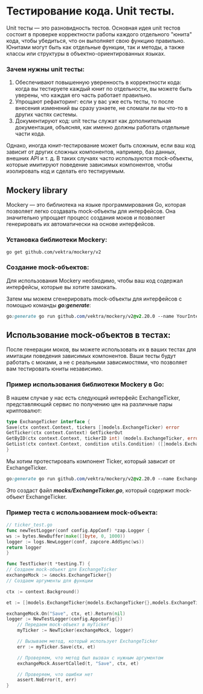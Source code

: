 # Тестирование кода. Unit тесты.

Unit тесты — это разновидность тестов. Основная идея unit тестов состоит в проверке корректности работы каждого отдельного "юнита" кода, чтобы убедиться, что он выполняет свою функцию правильно. Юнитами могут быть как отдельные функции, так и методы, а также классы или структуры в объектно-ориентированных языках.

### Зачем нужны unit тесты:

1. Обеспечивают повышенную уверенность в корректности кода: когда вы тестируете каждый юнит по отдельности, вы можете быть уверены, что каждая его часть работает правильно.
2. Упрощают рефакторинг: если у вас уже есть тесты, то после внесения изменений вы сразу узнаете, не сломали ли вы что-то в других частях системы.
3. Документируют код: unit тесты служат как дополнительная документация, объясняя, как именно должны работать отдельные части кода.

Однако, иногда юнит-тестирование может быть сложным, если ваш код зависит от других сложных компонентов, например, баз данных, внешних API и т. д. В таких случаях часто используются mock-объекты, которые имитируют поведение зависимых компонентов, чтобы изолировать код и сделать его тестируемым.

## Mockery library
Mockery — это библиотека на языке программирования Go, которая позволяет легко создавать mock-объекты для интерфейсов. Она значительно упрощает процесс создания моков и позволяет генерировать их автоматически на основе интерфейсов.

### Установка библиотеки Mockery:
```
go get github.com/vektra/mockery/v2
```
### Создание mock-объектов:

Для использования Mockery необходимо, чтобы ваш код содержал интерфейсы, которые вы хотите замокать.

Затем мы можем сгенерировать mock-объекты для интерфейсов с помощью команды _**go:generate**_:

```css
go:generate go run github.com/vektra/mockery/v2@v2.20.0 --name YourInterfaceName
```

## Использование mock-объектов в тестах:

После генерации моков, вы можете использовать их в ваших тестах для имитации поведения зависимых компонентов.
Ваши тесты будут работать с моками, а не с реальными зависимостями, что позволяет вам тестировать юниты независимо.

### Пример использования библиотеки Mockery в Go:
В нашем случае у нас есть следующий интерфейс ExchangeTicker, представляющий сервис по получению цен на различные пары криптовалют:

```go
type ExchangeTicker interface {
Save(ctx context.Context, tickers []models.ExchangeTicker) error
GetTicker(ctx context.Context) GetTickerOut
GetByID(ctx context.Context, tickerID int) (models.ExchangeTicker, error)
GetList(ctx context.Context, condition utils.Condition) ([]models.ExchangeTicker, error)
}
```

Мы хотим протестировать компонент Ticker, который зависит от ExchangeTicker.


```css
go:generate go run github.com/vektra/mockery/v2@v2.20.0 --name ExchangeTicker
```
Это создаст файл **_mocks/ExchangeTicker.go_**, который содержит mock-объект ExchangeTicker.

### Пример теста с использованием mock-объекта:

```go
// ticker_test.go
func newTestLogger(conf config.AppConf) *zap.Logger {
ws := bytes.NewBuffer(make([]byte, 0, 1000))
logger := logs.NewLogger(conf, zapcore.AddSync(ws))
return logger
}

func TestTicker(t *testing.T) {
// Создаем mock-объект для ExchangeTicker
exchangeMock := &mocks.ExchangeTicker{}
// Создаем аргументы для функции

ctx := context.Background()

et := []models.ExchangeTicker{models.ExchangeTicker{},models.ExchangeTicker{}}

exchangeMock.On("Save", ctx, et).Return(nil)
logger := NewTestLogger(config.Appconfig{})
    // Передаем mock-объект в myTicker
    myTicker := NewTicker(exchangeMock, logger)

    // Вызываем метод, который использует ExchangeTicker
    err := myTicker.Save(ctx, et)

    // Проверяем, что метод был вызван с нужным аргументом
    exchangeMock.AssertCalled(t, "Save", ctx, et)

    // Проверяем, что ошибки нет
    assert.NoError(t, err)
}
```

